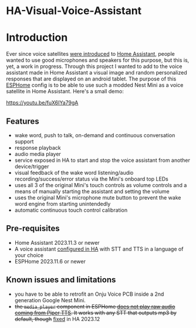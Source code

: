 # HA-Visual-Voice-Assistant

# Introduction

Ever since voice satellites [were introduced](https://www.home-assistant.io/blog/2023/04/27/year-of-the-voice-chapter-2/#composing-voice-assistants) to [Home Assistant](https://www.home-assistant.io/), people wanted to use good microphones and speakers for this purpose, but this is, yet, a work in progress.
Through this project I wanted to add to the voice assistant made in Home Assistant a visual image and random personalized responses that are displayed on an android tablet.
The purpose of this [ESPHome](https://www.esphome.io/) config is to be able to use such a modded Nest Mini as a voice satellite in Home Assistant. Here's a small demo:

https://youtu.be/fuX6IYa79gA

## Features

- wake word, push to talk, on-demand and continuous conversation support
- response playback
- audio media player
- service exposed in HA to start and stop the voice assistant from another device/trigger
- visual feedback of the wake word listening/audio recording/success/error status via the Mini's onboard top LEDs
- uses all 3 of the original Mini's touch controls as volume controls and a means of manually starting the assistant and setting the volume
- uses the original Mini's microphone mute button to prevent the wake word engine from starting unintendedly
- automatic continuous touch control calibration

## Pre-requisites

- Home Assistant 2023.11.3 or newer
- A voice assistant [configured in HA](https://my.home-assistant.io/redirect/voice_assistants/) with STT and TTS in a language of your choice
- ESPHome 2023.11.6 or newer

## Known issues and limitations

- you have to be able to retrofit an Onju Voice PCB inside a 2nd generation Google Nest Mini.
- ~~the `media_player` component in ESPHome [does not play raw audio coming from Piper TTS](https://github.com/home-assistant/core/issues/92969). It works with any STT that outputs mp3 by default, though~~ [fixed](https://github.com/home-assistant/core/pull/102814) in HA 2023.12
